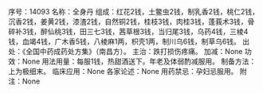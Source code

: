 序号：14093
名称：全身丹
组成：红花2钱，土鳖虫2钱，制乳香2钱，桃仁2钱，沉香2钱，姜黄2钱，漆渣2钱，自然铜2钱，桂枝3钱，肉桂3钱，蓬莪术3钱，骨碎补3钱，醉仙桃3钱，田三七3钱，茜草根3钱，当归尾3钱，乌药4钱，三棱4钱，血竭4钱，广木香5钱，八棱麻1两，枳壳1两，制川乌6钱，制草乌6钱。
出处：《全国中药成药处方集》（南昌方）。
主治：跌打损伤疼痛。
加减：None
功效：None
用法用量：每服1钱，热甜酒送下。年老及体弱酌减服用。
制备方法：上为极细末。
临床应用：None
各家论述：None
用药禁忌：孕妇忌服用。
附注：None
